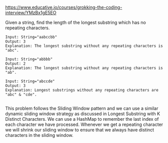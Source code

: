 https://www.educative.io/courses/grokking-the-coding-interview/YMzBx1gE5EO

Given a string, find the length of the longest substring which has no repeating characters.

```
Input: String="aabccbb"
Output: 3
Explanation: The longest substring without any repeating characters is "abc".

Input: String="abbbb"
Output: 2
Explanation: The longest substring without any repeating characters is "ab".

Input: String="abccde"
Output: 3
Explanation: Longest substrings without any repeating characters are "abc" & "cde".


```


This problem follows the Sliding Window pattern and we can use a similar dynamic sliding window strategy as discussed in Longest Substring with K Distinct Characters. We can use a HashMap to remember the last index of each character we have processed. Whenever we get a repeating character we will shrink our sliding window to ensure that we always have distinct characters in the sliding window.